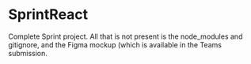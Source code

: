 # SprintReact

Complete Sprint project. All that is not present is the node_modules and gitignore, and the Figma mockup (which is available in the Teams submission.
